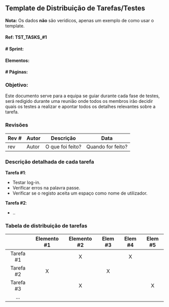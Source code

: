 ## Template de Distribuição de Tarefas/Testes
**Nota:** Os dados **não** são verídicos, apenas um exemplo de como usar o template.

#### Ref: TST_TASKS_#1

#### # Sprint:

#### Elementos:

#### # Páginas:

### Objetivo:
Este documento serve para a equipa se guiar durante cada fase de testes, será redigido durante uma reunião onde todos os membros irão decidir quais os testes a realizar e apontar todos os detalhes relevantes sobre a tarefa.

### Revisões

Rev # | Autor | Descrição | Data
--- | --- | --- | ---
rev | Autor | O que foi feito? | Quando for feito?


### Descrição detalhada de cada tarefa
**Tarefa #1**:
 - Testar log-in.
 - Verificar erros na palavra passe.
 - Verificar se o registo aceita um espaço como nome de utilizador.
 
**Tarefa #2**: 
 - ..

### Tabela de distribuição de tarefas

|           | Elemento #1 | Elemento #2 | Elem #3 | Elem #4 | Elem #5 |
| :-------: | :---------: | :---------: | :-----: | :-----: | :-----: |
| Tarefa #1 |             |      X      |         |    X    |         |
| Tarefa #2 |      X      |             |    X    |         |         |
| Tarefa #3 |             |      X      |         |         |    X    |
|    ...    |             |             |         |         |         |

